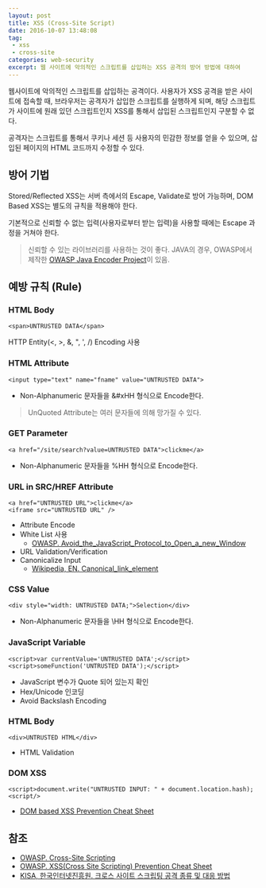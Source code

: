 ```yaml
---
layout: post
title: XSS (Cross-Site Script)
date: 2016-10-07 13:48:08
tag:
 - xss
 - cross-site
categories: web-security
excerpt: 웹 사이트에 악의적인 스크립트를 삽입하는 XSS 공격의 방어 방법에 대하여
---
```


웹사이트에 악의적인 스크립트를 삽입하는 공격이다. 사용자가 XSS 공격을 받은 사이트에 접속할 때, 브라우저는 공격자가 삽입한 스크립트를 실행하게 되며, 해당 스크립트가 사이트에 원래 있던 스크립트인지 XSS를 통해서 삽입된 스크립트인지 구분할 수 없다.

공격자는 스크립트를 통해서 쿠키나 세션 등 사용자의 민감한 정보를 얻을 수 있으며, 삽입된 페이지의 HTML 코드까지 수정할 수 있다.

## 방어 기법 ##

Stored/Reflected XSS는 서버 측에서의 Escape, Validate로 방어 가능하며, DOM Based XSS는 별도의 규칙을 적용해야 한다.

기본적으로 신뢰할 수 없는 입력(사용자로부터 받는 입력)을 사용할 때에는 Escape 과정을 거쳐야 한다.

> 신뢰할 수 있는 라이브러리를 사용하는 것이 좋다.
> JAVA의 경우, OWASP에서 제작한 [OWASP Java Encoder Project](https://www.owasp.org/index.php/OWASP_Java_Encoder_Project)이 있음.

## 예방 규칙 (Rule) ##

### HTML Body ###

    <span>UNTRUSTED DATA</span>

HTTP Entity(\<, \>, \&, \", \', \/) Encoding 사용

### HTML Attribute ###

    <input type="text" name="fname" value="UNTRUSTED DATA">

 - Non-Alphanumeric 문자들을 \&\#xHH 형식으로 Encode한다.

> UnQuoted Attribute는 여러 문자들에 의해 망가질 수 있다.

### GET Parameter ###

    <a href="/site/search?value=UNTRUSTED DATA">clickme</a>

 - Non-Alphanumeric 문자들을 \%HH 형식으로 Encode한다.

### URL in SRC/HREF Attribute ###

    <a href="UNTRUSTED URL">clickme</a>
    <iframe src="UNTRUSTED URL" />

 - Attribute Encode
 - White List 사용
   - [OWASP. Avoid_the_JavaScript_Protocol_to_Open_a_new_Window](https://www.owasp.org/index.php/Avoid_the_JavaScript_Protocol_to_Open_a_new_Window)
 - URL Validation/Verification
 - Canonicalize Input
   - [Wikipedia, EN. Canonical_link_element](https://en.wikipedia.org/wiki/Canonical_link_element)

### CSS Value ###

    <div style="width: UNTRUSTED DATA;">Selection</div>

 - Non-Alphanumeric 문자들을 \\HH 형식으로 Encode한다.

### JavaScript Variable ###

    <script>var currentValue='UNTRUSTED DATA';</script>
    <script>someFunction('UNTRUSTED DATA');</script> 

 - JavaScript 변수가 Quote 되어 있는지 확인
 - Hex/Unicode 인코딩
 - Avoid Backslash Encoding 

### HTML Body ###

    <div>UNTRUSTED HTML</div>
	
 - HTML Validation
 
### DOM XSS ###
    
	<script>document.write("UNTRUSTED INPUT: " + document.location.hash);<script/>

 - [DOM based XSS Prevention Cheat Sheet](https://www.owasp.org/index.php/DOM_based_XSS_Prevention_Cheat_Sheet)

 
 
## 참조 ##

 - [OWASP. Cross-Site Scripting](https://www.owasp.org/index.php/Cross-site_Scripting_(XSS))
 - [OWASP. XSS(Cross Site Scripting) Prevention Cheat Sheet](https://www.owasp.org/index.php/XSS_\(Cross_Site_Scripting\)_Prevention_Cheat_Sheet)
 - [KISA, 한국인터넷진흥원. 크로스 사이트 스크립팅 공격 종류 및 대응 방법](http://www.kisa.or.kr/uploadfile/201312/201312161355109566.pdf)